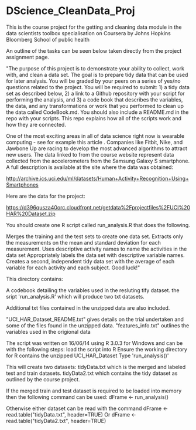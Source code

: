 DScience_CleanData_Proj
=======================

This is the course project for the getting and cleaning data module in the data scientists toolbox specialisation on Coursera by Johns Hopkins Bloomberg School of public health

An outline of the tasks can be seen below taken directly from the project assignment page.

"The purpose of this project is to demonstrate your ability to collect, work with, and clean a data set. The goal is to prepare tidy data that can be used for later analysis. You will be graded by your peers on a series of yes/no questions related to the project. You will be required to submit: 1) a tidy data set as described below, 2) a link to a Github repository with your script for performing the analysis, and 3) a code book that describes the variables, the data, and any transformations or work that you performed to clean up the data called CodeBook.md. You should also include a README.md in the repo with your scripts. This repo explains how all of the scripts work and how they are connected.  

One of the most exciting areas in all of data science right now is wearable computing - see for example this article . Companies like Fitbit, Nike, and Jawbone Up are racing to develop the most advanced algorithms to attract new users. The data linked to from the course website represent data collected from the accelerometers from the Samsung Galaxy S smartphone. A full description is available at the site where the data was obtained: 

http://archive.ics.uci.edu/ml/datasets/Human+Activity+Recognition+Using+Smartphones 

Here are the data for the project: 

https://d396qusza40orc.cloudfront.net/getdata%2Fprojectfiles%2FUCI%20HAR%20Dataset.zip 

You should create one R script called run_analysis.R that does the following. 
 
Merges the training and the test sets to create one data set.
Extracts only the measurements on the mean and standard deviation for each measurement. 
Uses descriptive activity names to name the activities in the data set
Appropriately labels the data set with descriptive variable names. 
Creates a second, independent tidy data set with the average of each variable for each activity and each subject. 
Good luck!"


This directory contains: 

A codebook detailing the variables used in the resluting tify dataset.
the sript 'run_analysis.R' which will produce two txt datasets.

Additional txt files contained in the unzipped data are also included.

"UCI_HAR_Dataset_README.txt" gives details on the trial undertaken and some of the files found in the unzipped data.
"features_info.txt" outlines the variables used in the origional data


The script was written on 16/06/14 using R 3.0.3 for Windows and can be with the following steps:
load the script into R
Ensure the working directory for R contains the unzipped UCI_HAR_Dataset
Type 'run_analysis()'

This will create two datasets:
tidyData.txt which is the merged and labeled test and train datasets.
tidyData2.txt which contains the tidy dataset as outlined by the course project.

If the merged train and test dataset is required to be loaded into memory then 
the following command can be used:
dFrame <- run_analysis()

Otherwise either dataset can be read with the command
dFrame <- read.table("tidyData.txt", header=TRUE) 
Or
dFrame <- read.table("tidyData2.txt", header=TRUE)

